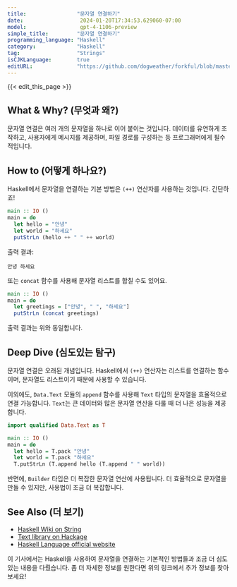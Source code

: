 ```yaml
---
title:                "문자열 연결하기"
date:                  2024-01-20T17:34:53.629060-07:00
model:                 gpt-4-1106-preview
simple_title:         "문자열 연결하기"
programming_language: "Haskell"
category:             "Haskell"
tag:                  "Strings"
isCJKLanguage:        true
editURL:              "https://github.com/dogweather/forkful/blob/master/content/ko/haskell/concatenating-strings.md"
---
```


{{< edit_this_page >}}

## What & Why? (무엇과 왜?)
문자열 연결은 여러 개의 문자열을 하나로 이어 붙이는 것입니다. 데이터를 유연하게 조작하고, 사용자에게 메시지를 제공하며, 파일 경로를 구성하는 등 프로그래머에게 필수적입니다.

## How to (어떻게 하나요?)
Haskell에서 문자열을 연결하는 기본 방법은 `(++)` 연산자를 사용하는 것입니다. 간단하죠!

```Haskell
main :: IO ()
main = do
  let hello = "안녕"
  let world = "하세요"
  putStrLn (hello ++ " " ++ world)
```
출력 결과:
```
안녕 하세요
```

또는 `concat` 함수를 사용해 문자열 리스트를 합칠 수도 있어요.

```Haskell
main :: IO ()
main = do
  let greetings = ["안녕", " ", "하세요"]
  putStrLn (concat greetings)
```
출력 결과는 위와 동일합니다.

## Deep Dive (심도있는 탐구)
문자열 연결은 오래된 개념입니다. Haskell에서 `(++)` 연산자는 리스트를 연결하는 함수이며, 문자열도 리스트이기 때문에 사용할 수 있습니다.

이외에도, `Data.Text` 모듈의 `append` 함수를 사용해 `Text` 타입의 문자열을 효율적으로 연결 가능합니다. `Text`는 큰 데이터와 많은 문자열 연산을 다룰 때 더 나은 성능을 제공합니다.

```Haskell
import qualified Data.Text as T

main :: IO ()
main = do
  let hello = T.pack "안녕"
  let world = T.pack "하세요"
  T.putStrLn (T.append hello (T.append " " world))
```

반면에, `Builder` 타입은 더 복잡한 문자열 연산에 사용됩니다. 더 효율적으로 문자열을 만들 수 있지만, 사용법이 조금 더 복잡합니다.

## See Also (더 보기)
- [Haskell Wiki on String](https://wiki.haskell.org/String)
- [Text library on Hackage](https://hackage.haskell.org/package/text)
- [Haskell Language official website](https://www.haskell.org/)

이 기사에서는 Haskell을 사용하여 문자열을 연결하는 기본적인 방법들과 조금 더 심도있는 내용을 다뤘습니다. 좀 더 자세한 정보를 원한다면 위의 링크에서 추가 정보를 찾아 보세요!
